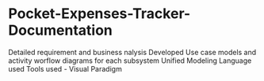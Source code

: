 # Pocket-Expenses-Tracker-Documentation
Detailed requirement and business nalysis
Developed Use case models and activity worflow diagrams for each subsystem 
Unified Modeling Language used
Tools used - Visual Paradigm
